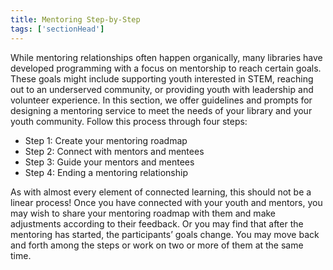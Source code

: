```yaml
---
title: Mentoring Step-by-Step 
tags: ['sectionHead']
---
```


While mentoring relationships often happen organically, many libraries have developed programming with a focus on mentorship to reach certain goals. These goals might include supporting youth interested in STEM, reaching out to an underserved community, or providing youth with leadership and volunteer experience. In this section, we offer guidelines and prompts for designing a mentoring service to meet the needs of your library and your youth community. Follow this process through four steps: 

* Step 1: Create your mentoring roadmap
* Step 2: Connect with mentors and mentees
* Step 3: Guide your mentors and mentees
* Step 4: Ending a mentoring relationship

As with almost every element of connected learning, this should not be a linear process! Once you have connected with your youth and mentors, you may wish to share your mentoring roadmap with them and make adjustments according to their feedback. Or you may find that after the mentoring has started, the participants’ goals change. You may move back and forth among the steps or work on two or more of them at the same time. 
